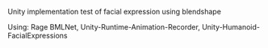 Unity implementation test of facial expression using blendshape 

Using:
Rage BMLNet,
Unity-Runtime-Animation-Recorder,
Unity-Humanoid-FacialExpressions
